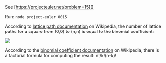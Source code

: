See [https://projecteuler.net/problem=15]()

Run: `node project-euler 0015`

According to [lattice path documentation](https://en.wikipedia.org/wiki/Lattice_path#Combinations_and_NE_lattice_paths) on Wikipedia, the number of lattice paths for a square from (0,0) to (n,n) is equal to the binomial coefficient:

![](https://wikimedia.org/api/rest_v1/media/math/render/svg/c68d1aa53f0ebecc1b82a4eaff9a3963c3b35e35)

According to the [binomial coefficient documentation](https://en.wikipedia.org/wiki/Binomial_coefficient#Factorial_formula) on Wikipedia, there is a factorial formula for computing the result: n!/k!(n-k)!